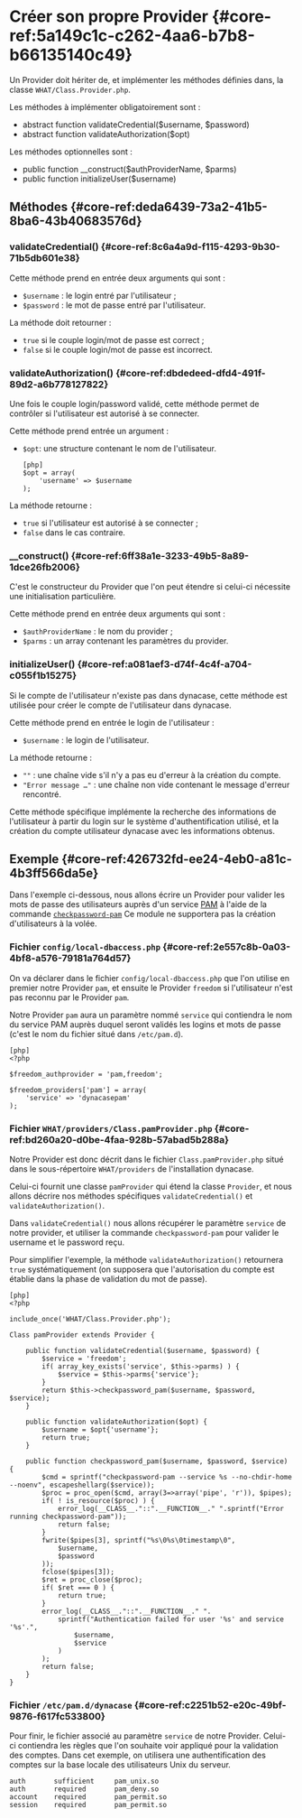 # Créer son propre Provider {#core-ref:5a149c1c-c262-4aa6-b7b8-b66135140c49}

Un Provider doit hériter de, et implémenter les méthodes définies dans, la
classe `WHAT/Class.Provider.php`.

Les méthodes à implémenter obligatoirement sont :

* abstract function validateCredential($username, $password)
* abstract function validateAuthorization($opt)

Les méthodes optionnelles sont :

* public function __construct($authProviderName, $parms)
* public function initializeUser($username)

## Méthodes {#core-ref:deda6439-73a2-41b5-8ba6-43b40683576d}

### validateCredential() {#core-ref:8c6a4a9d-f115-4293-9b30-71b5db601e38}

Cette méthode prend en entrée deux arguments qui sont :

* `$username` : le login entré par l'utilisateur ;
* `$password` : le mot de passe entré par l'utilisateur.

La méthode doit retourner :

* `true` si le couple login/mot de passe est correct ;
* `false` si le couple login/mot de passe est incorrect.

### validateAuthorization() {#core-ref:dbdedeed-dfd4-491f-89d2-a6b778127822}

Une fois le couple login/password validé, cette méthode permet de contrôler si
l'utilisateur est autorisé à se connecter.

Cette méthode prend entrée un argument :

*   `$opt`: une structure contenant le nom de l'utilisateur.
    
        [php]
        $opt = array(
            'username' => $username
        );

La méthode retourne :

* `true` si l'utilisateur est autorisé à se connecter ;
* `false` dans le cas contraire.

### __construct() {#core-ref:6ff38a1e-3233-49b5-8a89-1dce26fb2006}

C'est le constructeur du Provider que l'on peut étendre si celui-ci nécessite
une initialisation particulière.

Cette méthode prend en entrée deux arguments qui sont :

* `$authProviderName` : le nom du provider ;
* `$parms` : un array contenant les paramètres du provider.

### initializeUser() {#core-ref:a081aef3-d74f-4c4f-a704-c055f1b15275}

Si le compte de l'utilisateur n'existe pas dans dynacase, cette méthode est
utilisée pour créer le compte de l'utilisateur dans dynacase.

Cette méthode prend en entrée le login de l'utilisateur :

* `$username` : le login de l'utilisateur.

La méthode retourne :

* `""` : une chaîne vide s'il n'y a pas eu d'erreur à la création du compte.
* `"Error message …"` : une chaîne non vide contenant le message d'erreur
rencontré.

Cette méthode spécifique implémente la recherche des informations de
l'utilisateur à partir du login sur le système d'authentification utilisé, et la
création du compte utilisateur dynacase avec les informations obtenus.

## Exemple {#core-ref:426732fd-ee24-4eb0-a81c-4b3ff566da5e}

Dans l'exemple ci-dessous, nous allons écrire un Provider pour valider les mots
de passe des utilisateurs auprès d'un service [PAM][Wikipedia_PAM] à l'aide de 
la commande [`checkpassword-pam`][MAN_checkpassword-pam]
Ce module ne supportera pas la création d'utilisateurs à la volée.

### Fichier `config/local-dbaccess.php` {#core-ref:2e557c8b-0a03-4bf8-a576-79181a764d57}

On va déclarer dans le fichier `config/local-dbaccess.php` que l'on utilise en
premier notre Provider `pam`, et ensuite le Provider `freedom` si l'utilisateur
n'est pas reconnu par le Provider `pam`.

Notre Provider `pam` aura un paramètre nommé `service` qui contiendra le nom du
service PAM auprès duquel seront validés les logins et mots de passe (c'est le
nom du fichier situé dans `/etc/pam.d`).

    [php]
    <?php
    
    $freedom_authprovider = 'pam,freedom';
    
    $freedom_providers['pam'] = array(
        'service' => 'dynacasepam'
    );

### Fichier `WHAT/providers/Class.pamProvider.php` {#core-ref:bd260a20-d0be-4faa-928b-57abad5b288a}

Notre Provider est donc décrit dans le fichier `Class.pamProvider.php` situé
dans le sous-répertoire `WHAT/providers` de l'installation dynacase.

Celui-ci fournit une classe `pamProvider` qui étend la classe `Provider`, et
nous allons décrire nos méthodes spécifiques `validateCredential()` et
`validateAuthorization()`.

Dans `validateCredential()` nous allons récupérer le paramètre `service` de
notre provider, et utiliser la commande `checkpassword-pam` pour valider le
username et le password reçu.

Pour simplifier l'exemple, la méthode `validateAuthorization()` retournera
`true` systématiquement (on supposera que l'autorisation du compte est établie
dans la phase de validation du mot de passe).

    [php]
    <?php
    
    include_once('WHAT/Class.Provider.php');
    
    Class pamProvider extends Provider {
    
        public function validateCredential($username, $password) {
            $service = 'freedom';
            if( array_key_exists('service', $this->parms) ) {
                $service = $this->parms{'service'};
            }
            return $this->checkpassword_pam($username, $password, $service);
        }
        
        public function validateAuthorization($opt) {
            $username = $opt{'username'};
            return true;
        }
        
        public function checkpassword_pam($username, $password, $service) {
            $cmd = sprintf("checkpassword-pam --service %s --no-chdir-home --noenv", escapeshellarg($service));
            $proc = proc_open($cmd, array(3=>array('pipe', 'r')), $pipes);
            if( ! is_resource($proc) ) {
                error_log(__CLASS__."::".__FUNCTION__." ".sprintf("Error running checkpassword-pam"));
                return false;
            }
            fwrite($pipes[3], sprintf("%s\0%s\0timestamp\0",
                $username,
                $password
            ));
            fclose($pipes[3]);
            $ret = proc_close($proc);
            if( $ret === 0 ) {
                return true;
            }
            error_log(__CLASS__."::".__FUNCTION__." ".
                sprintf("Authentication failed for user '%s' and service '%s'.",
                    $username,
                    $service
                )
            );
            return false;
        }
    }

### Fichier `/etc/pam.d/dynacase` {#core-ref:c2251b52-e20c-49bf-9876-f617fc533800}

Pour finir, le fichier associé au paramètre `service` de notre Provider. Celui-
ci contiendra les règles que l'on souhaite voir appliqué pour la validation des
comptes. Dans cet exemple, on utilisera une authentification des comptes sur la
base locale des utilisateurs Unix du serveur.

    auth       sufficient     pam_unix.so
    auth       required       pam_deny.so
    account    required       pam_permit.so
    session    required       pam_permit.so

<!-- links -->
[Wikipedia_PAM]: http://en.wikipedia.org/wiki/Linux_PAM "Descrition de Linux PAM sur Wikipedia"
[MAN_checkpassword-pam]: http://checkpasswd-pam.sourceforge.net/checkpassword-pam.8.html "MAN page de checkpassword-pam"